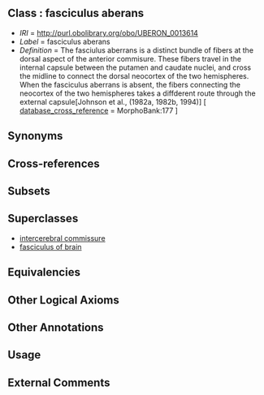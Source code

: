 
## Class : fasciculus aberans

 * *IRI* = http://purl.obolibrary.org/obo/UBERON_0013614
 * *Label* = fasciculus aberans
 * *Definition* = The fasciulus aberrans is a distinct bundle of fibers at the dorsal aspect of the anterior commisure.  These fibers travel in the internal capsule between the putamen and caudate nuclei, and cross the midline to connect the dorsal neocortex of the two hemispheres.  When the fasciculus aberrans is absent, the fibers connecting the neocortex of the two hemispheres takes a diffderent route through the external capsule[Johnson et al., (1982a, 1982b, 1994)] [ [database_cross_reference](../../ef/oboInOwl#hasDbXref.md) = MorphoBank:177 ]

## Synonyms


## Cross-references


## Subsets


## Superclasses

 * [intercerebral commissure](../../UBERON/73/UBERON_0002473.md)
 * [fasciculus of brain](../../UBERON/38/UBERON_0005838.md)

## Equivalencies


## Other Logical Axioms


## Other Annotations


## Usage


## External Comments

